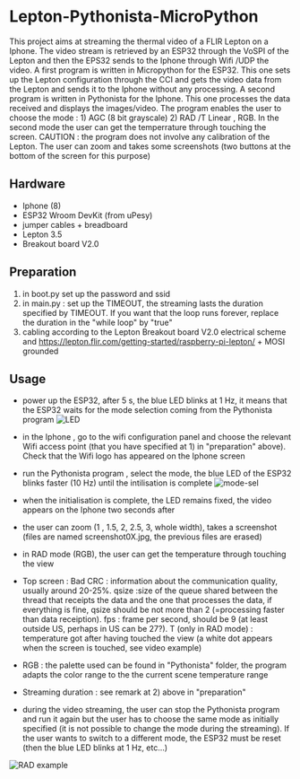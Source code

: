 # Lepton-Pythonista-MicroPython
This project aims at streaming the thermal video of a FLIR Lepton on a Iphone. The video stream is retrieved by an ESP32 through the VoSPI of the Lepton and then the EPS32 sends
to the Iphone through Wifi /UDP the video. A first program is written in Micropython for the ESP32. This one sets up the Lepton configuration through the CCI and gets the video data
from the Lepton and sends it to the Iphone without any processing. A second program is written in Pythonista for the Iphone. This one processes the data received and displays the 
images/video. The program enables the user to choose the mode : 1) AGC (8 bit grayscale) 2) RAD /T Linear , RGB. In the second mode the user can get the temperrature through touching
the screen. CAUTION : the program does not involve any calibration of the Lepton. The user can zoom and takes some screenshots (two buttons at the bottom of the screen for 
this purpose)

## **Hardware**
- Iphone (8)
- ESP32 Wroom DevKit (from uPesy)
- jumper cables + breadboard
- Lepton 3.5
- Breakout board V2.0

## **Preparation**
1) in boot.py set up the password and ssid 
2) in main.py : set up the TIMEOUT, the streaming lasts the duration specified by TIMEOUT. If you want that the loop runs forever, replace the duration in the "while loop" by "true" 
3) cabling according to the Lepton Breakout board V2.0 electrical scheme and https://lepton.flir.com/getting-started/raspberry-pi-lepton/ + MOSI grounded

## **Usage**
- power up the ESP32, after 5 s, the blue LED blinks at 1 Hz, it means that the ESP32 waits for the mode selection coming from the Pythonista program
![LED](https://user-images.githubusercontent.com/83216773/116789362-c4ef9880-aaae-11eb-8fb3-2407697196d4.jpg)


- in the Iphone , go to the wifi configuration panel and choose the relevant Wifi access point (that you have specified at 1) in "preparation" above). Check that the Wifi logo 
  has appeared on the Iphone screen  
- run the Pythonista program , select the mode, the blue LED of the ESP32 blinks faster (10 Hz) until the intilisation is complete
![mode-sel](https://user-images.githubusercontent.com/83216773/116789294-780bc200-aaae-11eb-853d-eed033373a6d.jpg)


- when the initialisation is complete, the LED remains fixed, the video appears on the Iphone two seconds after 
- the user can zoom (1 , 1.5, 2, 2.5, 3, whole width), takes a screenshot (files are named screenshot0X.jpg, the previous files are erased) 
- in RAD mode (RGB), the user can get the temperature through touching the view 
- Top screen : Bad CRC : information about the communication quality, usually around 20-25%. qsize :size of the queue shared between the thread that receipts the data and the one that       processes the data, if everything is fine, qsize should be not more than 2 (=processing faster than data receiption). fps : frame per second, should be 9 (at least outside US, perhaps in US can be 27?). T (only in RAD mode) : temperature got after having touched the view (a white dot appears when the screen is touched, see video example) 
- RGB : the palette used can be found in "Pythonista" folder, the program adapts the color range to the the current scene temperature range 
- Streaming duration : see remark at 2) above in "preparation"
- during the video streaming, the user can stop the Pythonista program and run it again but the user has to choose the same mode as initially specified (it is not possible to change the mode during the streaming). If the user wants to switch to a different mode, the ESP32 must be reset (then the blue LED blinks at 1 Hz, etc...) 

![RAD example](https://user-images.githubusercontent.com/83216773/116789243-3844da80-aaae-11eb-87cc-28c435be42d4.jpg)



